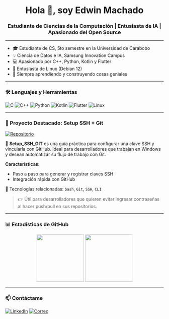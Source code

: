<h1 align="center">Hola 👋, soy Edwin Machado</h1>
<h3 align="center">Estudiante de Ciencias de la Computación | Entusiasta de IA | Apasionado del Open Source</h3>

---

- 🎓 Estudiante de CS, 5to semestre en la Universidad de Carabobo
- 💡 Ciencia de Datos e IA, Samsung Innovation Campus
- 💻 Apasionado por C++, Python, Kotlin y Flutter
- 🐧 Entusiasta de Linux (Debian 12)
- 🚀 Siempre aprendiendo y construyendo cosas geniales

---

### 🛠️ Lenguajes y Herramientas
![C](https://img.shields.io/badge/C-A8B9CC?style=for-the-badge&logo=c&logoColor=white)
![C++](https://img.shields.io/badge/C++-00599C?style=for-the-badge&logo=cplusplus&logoColor=white)
![Python](https://img.shields.io/badge/Python-3776AB?style=for-the-badge&logo=python&logoColor=white)
![Kotlin](https://img.shields.io/badge/Kotlin-7F52FF?style=for-the-badge&logo=kotlin&logoColor=white)
![Flutter](https://img.shields.io/badge/Flutter-02569B?style=for-the-badge&logo=flutter&logoColor=white)
![Linux](https://img.shields.io/badge/Linux-FCC624?style=for-the-badge&logo=linux&logoColor=black)

---

### 📌 Proyecto Destacado: Setup SSH + Git

[![Repositorio](https://img.shields.io/badge/GitHub-Setup__SSH__GIT-181717?style=for-the-badge&logo=github)](https://github.com/Edfermachado/Setup_SSH_GIT)

🔐 **Setup_SSH_GIT** es una guía práctica para configurar una clave SSH y vincularla con GitHub. Ideal para desarrolladores que trabajan en Windows y desean automatizar su flujo de trabajo con Git.

**Características:**
- Paso a paso para generar y registrar claves SSH
- Integración rápida con GitHub

📂 Tecnologías relacionadas: `bash`, `Git`, `SSH`, `CLI`

> 👉 Útil para desarrolladores que quieren evitar ingresar contraseñas al hacer push/pull en sus repositorios.

---

### 📊 Estadísticas de GitHub

<p align="center">
  <img src="https://github-readme-stats.vercel.app/api?username=Edfermachado&show_icons=true&theme=radical" height="150"/>
  <img src="https://github-readme-stats.vercel.app/api/top-langs/?username=Edfermachado&layout=compact&theme=radical" height="150"/>
</p>

---

### 📫 Contáctame

[![LinkedIn](https://img.shields.io/badge/LinkedIn-blue?style=for-the-badge&logo=linkedin&logoColor=white)](https://linkedin.com/in/edwin-machado)
[![Correo](https://img.shields.io/badge/Gmail-red?style=for-the-badge&logo=gmail&logoColor=white)](mailto:edfer_code@proton.me)

